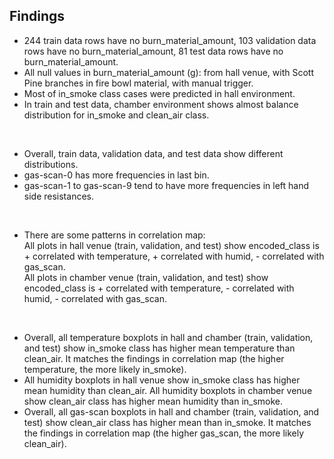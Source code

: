 ## Findings
* 244 train data rows have no burn_material_amount, 103 validation data rows have no burn_material_amount, 81 test data rows have no burn_material_amount.
* All null values in burn_material_amount (g): from hall venue, with Scott Pine branches in fire bowl material, with manual trigger.
* Most of in_smoke class cases were predicted in hall environment.
* In train and test data, chamber environment shows almost balance distribution for in_smoke and clean_air class.
<br/>

* Overall, train data, validation data, and test data show different distributions.
* gas-scan-0 has more frequencies in last bin.
* gas-scan-1 to gas-scan-9 tend to have more frequencies in left hand side resistances.
<br/>

* There are some patterns in correlation map:
  <br/>All plots in hall venue (train, validation, and test) show encoded_class is + correlated with temperature, + correlated with humid, - correlated with gas_scan.
  <br/>All plots in chamber venue (train, validation, and test) show encoded_class is + correlated with temperature, - correlated with humid, - correlated with gas_scan.
<br/>

* Overall, all temperature boxplots in hall and chamber (train, validation, and test) show in_smoke class has higher mean temperature than clean_air. It matches the findings in correlation map (the higher temperature, the more likely in_smoke).
* All humidity boxplots in hall venue show in_smoke class has higher mean humidity than clean_air. All humidity boxplots in chamber venue show clean_air class has higher mean humidity than in_smoke. 
* Overall, all gas-scan boxplots in hall and chamber (train, validation, and test) show clean_air class has higher mean than in_smoke. It matches the findings in correlation map (the higher gas_scan, the more likely clean_air).
